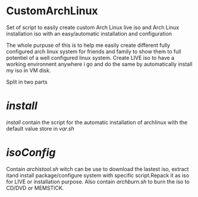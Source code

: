# CustomArchLinux

Set of script to easily create custom Arch Linux live iso and Arch Linux installation iso with an easy/automatic installation and configuration 

The whole purpuse of this is to help me easily create different fully configured arch linux system for friends and family to show them to full potentiel of a well configured linux system. Create LIVE iso to have a working environnent anywhere i go and do the same by automatically install my iso in VM disk.

Split in two parts

*install*
=========

*install* contain the script for the automatic installation of archlinux with the default value store in *var.sh*


*isoConfig*
===========

Contain *archistool.sh* witch can be use to download the lastest iso, extract itand install package/configure system with specific script.Repack it as iso for LIVE or installation purpose.
Also contain *archburn.sh* to burn the iso to CD/DVD or MEMSTICK.


